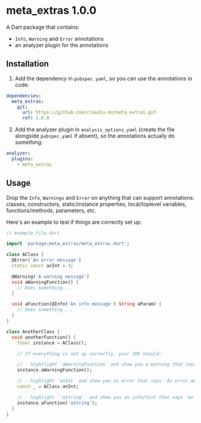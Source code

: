 # meta_extras 1.0.0

A Dart package that contains:
- `Info`, `Warning` and `Error` annotations
- an analyzer plugin for the annotations

## Installation

1. Add the dependency in `pubspec.yaml`, so you can use the annotations in code:
```yaml
dependencies:
  meta_extras:
    git:
      url: https://github.com/claudiu-mn/meta_extras.git
      ref: 1.0.0
```
2. Add the analyzer plugin in `analysis_options.yaml` (create the file alongside `pubspec.yaml` if absent), so the annotations actually do something:
```yaml
analyzer:
  plugins:
    - meta_extras
```

## Usage

Drop the `Info`, `Warnings` and `Error` on anything that can support annotations: classes, constructors, static/instance properties, local/toplevel variables, functions/methods, parameters, etc.

Here's an example to test if things are correctly set up:

```dart
// example_file.dart

import 'package:meta_extras/meta_extras.dart';

class AClass {
  @Error('An error message')
  static const anInt = 3;

  @Warning('A warning message')
  void aWarningFunction() {
    // Does something...
  }

  void aFunction(@Info('An info message') String aParam) {
    // Does something ...
  }
}

class AnotherClass {
  void anotherFunction() {
    final instance = AClass();

    // If everything is set up correctly, your IDE should:

    // - hightlight `aWarningFunction` and show you a warning that says 'A warning message'
    instance.aWarningFunction();

    // - highlight `anInt` and show you an error that says 'An error message'
    const _ = AClass.anInt;

    // - highlight `'aString'` and show you an info/hint that says 'An info message'
    instance.aFunction('aString');
  }
}
```